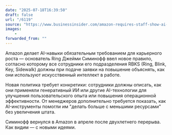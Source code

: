 ```yaml
---
date: "2025-07-18T16:39:50"
draft: false
url: "/6119"
source: "https://www.businessinsider.com/amazon-requires-staff-show-ai-use-get-promoted-ring-2025-7"
images:
    -
forwarded_from: ""
---
```


Amazon делает AI-навыки обязательным требованием для карьерного роста — основатель Ring Джейми Симинофф ввел новое правило, согласно которому все сотрудники его подразделения RBKS (Ring, Blink, Key, Sidewalk) должны при подаче заявки на повышение объяснять, как они используют искусственный интеллект в работе.

Новая политика требует конкретики: сотрудники должны описать, как они применяли генеративный ИИ или другие AI-технологии для улучшения пользовательского опыта или повышения операционной эффективности. От менеджеров дополнительно требуется показать, как AI-инструменты помогли им "делать больше с меньшими ресурсами" без увеличения штата.

Симинофф вернулся в Amazon в апреле после двухлетнего перерыва. Как видим — с новыми идеями.
